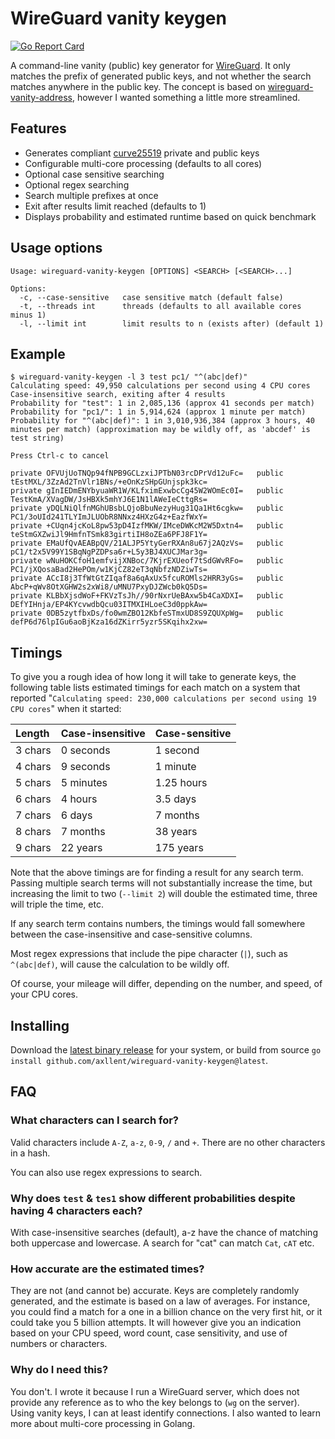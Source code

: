 # WireGuard vanity keygen

[![Go Report Card](https://goreportcard.com/badge/github.com/axllent/wireguard-vanity-keygen)](https://goreportcard.com/report/github.com/axllent/wireguard-vanity-keygen)

A command-line vanity (public) key generator for [WireGuard](https://www.wireguard.com/). It only matches the prefix of generated public keys, and not whether the search matches anywhere in the public key. The concept is based on [wireguard-vanity-address](https://github.com/warner/wireguard-vanity-address), however I wanted something a little more streamlined.


## Features

- Generates compliant [curve25519](https://cr.yp.to/ecdh.html) private and public keys
- Configurable multi-core processing (defaults to all cores)
- Optional case sensitive searching
- Optional regex searching
- Search multiple prefixes at once
- Exit after results limit reached (defaults to 1)
- Displays probability and estimated runtime based on quick benchmark


## Usage options

```
Usage: wireguard-vanity-keygen [OPTIONS] <SEARCH> [<SEARCH>...]

Options:
  -c, --case-sensitive   case sensitive match (default false)
  -t, --threads int      threads (defaults to all available cores minus 1)
  -l, --limit int        limit results to n (exists after) (default 1)
```


## Example

```
$ wireguard-vanity-keygen -l 3 test pc1/ "^(abc|def)"
Calculating speed: 49,950 calculations per second using 4 CPU cores
Case-insensitive search, exiting after 4 results
Probability for "test": 1 in 2,085,136 (approx 41 seconds per match)
Probability for "pc1/": 1 in 5,914,624 (approx 1 minute per match)
Probability for "^(abc|def)": 1 in 3,010,936,384 (approx 3 hours, 40 minutes per match) (approximation may be wildly off, as 'abcdef' is test string)

Press Ctrl-c to cancel

private OFVUjUoTNQp94fNPB9GCLzxiJPTbN03rcDPrVd12uFc=   public tEstMXL/3ZzAd2TnVlr1BNs/+eOnKzSHpGUnjspk3kc=
private gInIEDmENYbyuaWR1W/KLfximExwbcCg45W2WOmEc0I=   public TestKmA/XVagDW/JsHBXk5mhYJ6E1N1lAWeIeCttgRs=
private yDQLNiQlfnMGhUBsbLQjoBbuNezyHug31Qa1Ht6cgkw=   public PC1/3oUId241TLYImJLUObR8NNxz4HXzG4z+EazfWxY=
private +CUqn4jcKoL8pw53pD4IzfMKW/IMceDWKcM2W5Dxtn4=   public teStmGXZwiJl9HmfnTSmk83girtiIH8oZEa6PFJ8F1Y=
private EMaUfQvAEABpQV/21ALJP5YtyGerRXAn8u67j2AQzVs=   public pC1/t2x5V99Y1SBqNgPZDPsa6r+L5y3BJ4XUCJMar3g=
private wNuHOKCfoH1emfvijXNBoc/7KjrEXUeof7tSdGWvRFo=   public PC1/jXQosaBad2HePOm/w1KjCZ82eT3qNbfzNDZiwTs=
private ACcI8j3TfWtGtZIqaf8a6qAxUx5fcuROMls2HRR3yGs=   public AbcP+qWv8OtXGHW2s2xWi8/uMNU7PxyDJZWcb0kQ5Ds=
private KLBbXjsdWoF+FKVzTsJh//90rNxrUeBAxw5b4CaXDXI=   public DEfYIHnja/EP4KYcvwdbQcu03ITMXIHLoeC3d0ppkAw=
private 0DB5zytfbxDs/fo0wmZBO12KbfeSTmxUD8S9ZQUXpWg=   public defP6d76lpIGu6aoBjKza16dZKirr5yzr5SKqihx2xw=
```


## Timings

To give you a rough idea of how long it will take to generate keys, the following table lists
estimated timings for each match on a system that reported  "`Calculating speed: 230,000 calculations per second using 19 CPU cores`" when it started:

| Length  | Case-insensitive | Case-sensitive |
| :------ | :--------------- | :------------- |
| 3 chars | 0 seconds        | 1 second       |
| 4 chars | 9 seconds        | 1 minute       |
| 5 chars | 5 minutes        | 1.25 hours     |
| 6 chars | 4 hours          | 3.5 days       |
| 7 chars | 6 days           | 7 months       |
| 8 chars | 7 months         | 38 years       |
| 9 chars | 22 years         | 175 years      |

Note that the above timings are for finding a result for any search term. 
Passing multiple search terms will not substantially increase the time, 
but increasing the limit to two (`--limit 2`) will double the estimated time, three will triple the time, etc.

If any search term contains numbers, the timings would fall somewhere between the case-insensitive and case-sensitive columns.

Most regex expressions that include the pipe character (`|`), such as `^(abc|def)`, will cause the calculation to be wildly off.

Of course, your mileage will differ, depending on the number, and speed, of your CPU cores.

## Installing

Download the [latest binary release](https://github.com/axllent/wireguard-vanity-keygen/releases/latest) for your system, 
or build from source `go install github.com/axllent/wireguard-vanity-keygen@latest`.


## FAQ

### What characters can I search for?

Valid characters include `A-Z`, `a-z`, `0-9`, `/` and `+`. There are no other characters in a hash.

You can also use regex expressions to search.

### Why does `test` & `tes1` show different probabilities despite having 4 characters each?

With case-insensitive searches (default), a-z have the chance of matching both uppercase and lowercase. A search for "cat" can match `Cat`, `cAT` etc.


### How accurate are the estimated times?

They are not (and cannot be) accurate. Keys are completely randomly generated, and the estimate is based on a law of averages. For instance, you could find a match for a one in a billion chance on the very first hit, or it could take you 5 billion attempts. It will however give you an indication based on your CPU speed, word count, case sensitivity, and use of numbers or characters.


### Why do I need this?

You don't. I wrote it because I run a WireGuard server, which does not provide any reference as to who the key belongs to (`wg` on the server). Using vanity keys, I can at least identify connections. I also wanted to learn more about multi-core processing in Golang.
